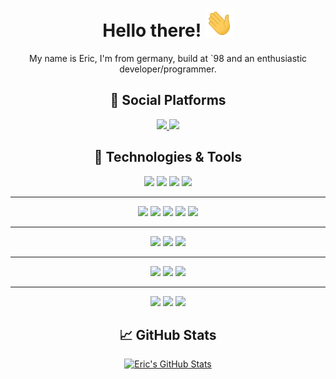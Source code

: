 <h1 align="center">
  Hello there!
  <img src="https://raw.githubusercontent.com/xPand4B/xPand4B/main/wave.gif" width="45px" height="45px"/>
</h1>

<div align="center">
  My name is Eric, I'm from germany, build at `98 and an enthusiastic developer/programmer.
  <h2>👥 Social Platforms</h2>

  <a href="https://www.linkedin.com/in/eric-heinzl/" target="_blank">
    <img src="https://img.shields.io/badge/LinkedIn-informational?style=for-the-badge&logo=linkedin&logoColor=white&color=0A66C2">
  </a>
  <a href="https://www.xing.com/profile/Eric_Heinzl/cv" target="_blank">
    <img src="https://img.shields.io/badge/Xing-informational?style=for-the-badge&logo=xing&logoColor=white&color=007B80">
  </a>
  
  <br/>
  
  <h2>🔧 Technologies & Tools</h2>
  
  <img src="https://img.shields.io/badge/Laravel-informational?style=for-the-badge&logo=laravel&logoColor=white&color=EF3A2D">
  <img src="https://img.shields.io/badge/Symfony-informational?style=for-the-badge&logo=symfony&logoColor=white&color=202227">
  <img src="https://img.shields.io/badge/Shopware-informational?style=for-the-badge&logo=shopware&logoColor=white&color=189EFF">
  <img src="https://img.shields.io/badge/Pimcore-informational?style=for-the-badge&logo=pimcore&logoColor=white&color=6428B4">

  ---

  <img src="https://img.shields.io/badge/PHP-informational?style=for-the-badge&logo=php&logoColor=white&color=777BB3">
  <img src="https://img.shields.io/badge/JavaScript-informational?style=for-the-badge&logo=javascript&logoColor=white&color=F7E018">
  <img src="https://img.shields.io/badge/Vue-informational?style=for-the-badge&logo=vue.js&logoColor=white&color=3FBA84">
  <img src="https://img.shields.io/badge/CSharp-informational?style=for-the-badge&logo=c-sharp&logoColor=white&color=A076DB">
  <img src="https://img.shields.io/badge/Java-informational?style=for-the-badge&logo=gradle&logoColor=white&color=4C7491">
  
  ---
  
  <img src="https://img.shields.io/badge/TDD-informational?style=for-the-badge&logoColor=white&color=777BB3">
  <img src="https://img.shields.io/badge/E2E%20Testing-informational?style=for-the-badge&logoColor=white&color=777BB3">
  <img src="https://img.shields.io/badge/Project%20Pipelines-informational?style=for-the-badge&logoColor=white&color=777BB3">
  
  ---
  
  <img src="https://img.shields.io/badge/Docker-informational?style=for-the-badge&logo=docker&logoColor=white&color=066DA5">
  <img src="https://img.shields.io/badge/Valet-informational?style=for-the-badge&logo=laravel&logoColor=white&color=EF3A2D">
  <img src="https://img.shields.io/badge/Bash-informational?style=for-the-badge&logo=gnu-bash&logoColor=white&color=282D30">
  
  ---
  
  <img src="https://img.shields.io/badge/MacOS-informational?style=for-the-badge&logo=apple&logoColor=white&color=90A4AE">
  <img src="https://img.shields.io/badge/Linux-informational?style=for-the-badge&logo=linux&logoColor=white&color=90A4AE">
  <img src="https://img.shields.io/badge/Windoofs-informational?style=for-the-badge&logo=windows&logoColor=white&color=90A4AE">
  
  <h2>&#x1f4c8; GitHub Stats</h2>
  <a href="https://github.com/xPand4B/xPand4B">
    <img
      src="https://github-readme-stats.vercel.app/api?username=xPand4B&show_icons=true&line_height=30&count_private=true&title_color=ffffff&text_color=c9cacc&icon_color=2bbc8a&bg_color=1d1f21"
      alt="Eric's GitHub Stats"
    />
  </a>
</div>
